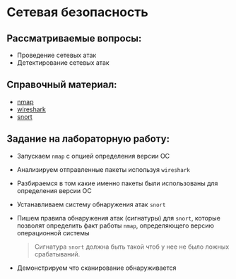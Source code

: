# Сетевая безопасность

## Рассматриваемые вопросы:

- Проведение сетевых атак
- Детектирование сетевых атак

## Справочный материал:

- [nmap](https://nmap.org/)
- [wireshark](https://www.wireshark.org/)
- [snort](https://www.snort.org/)

## Задание на лабораторную работу:

- Запускаем `nmap` с опцией определения версии ОС
- Анализируем отправленные пакеты используя `wireshark`
- Разбираемся в том какие именно пакеты были использованы для определения версии ОС
- Устанавливаем систему обнаружения атак `snort`
- Пишем правила обнаружения атак (сигнатуры) для `snort`, которые позволят определить
  факт работы `nmap`, определяющего версию операционной системы

  > Сигнатура `snort` должна быть такой чтоб у нее не было ложных срабатываний.

- Демонстрируем что сканирование обнаруживается

